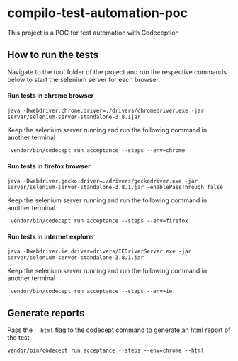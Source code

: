 # compilo-test-automation-poc
This project is a POC for test automation with Codeception

## How to run the tests
Navigate to the root folder of the project and run the respective commands below to start the selenium server for each browser.

#### Run tests in chrome browser
`java -Dwebdriver.chrome.driver=./drivers/chromedriver.exe -jar server/selenium-server-standalone-3.8.1jar`

Keep the selenium server running and run the following command in another terminal 

` vendor/bin/codecept run acceptance --steps --env=chrome`

#### Run tests in firefox browser
`java -Dwebdriver.gecko.driver=./drivers/geckodriver.exe -jar server/selenium-server-standalone-3.8.1.jar -enablePassThrough false`

Keep the selenium server running and run the following command in another terminal 

` vendor/bin/codecept run acceptance --steps --env=firefox`

#### Run tests in internet explorer
`java -Dwebdriver.ie.driver=drivers/IEDriverServer.exe -jar server/selenium-server-standalone-3.8.1.jar`

Keep the selenium server running and run the following command in another terminal 

` vendor/bin/codecept run acceptance --steps --env=ie`

## Generate reports
Pass the `--html` flag to the codecept command to generate an html report of the test

`vendor/bin/codecept run acceptance --steps --env=chrome --html`

